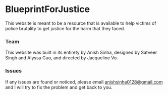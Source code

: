 # BlueprintForJustice

This website is meant to be a resource that is available to help victims of police brutality to get justice for the harm that they faced.

### Team

This website was built in its entirety by Anish Sinha, designed by Satveer Singh and Alyssa Guo, and directed by Jacqueline Vo.

### Issues

If any issues are found or noticed, please email anishsinha0128@gmail.com and I will try to fix the problem and get back to you.
